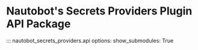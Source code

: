 # Nautobot's Secrets Providers Plugin API Package

::: nautobot_secrets_providers.api
    options:
        show_submodules: True
